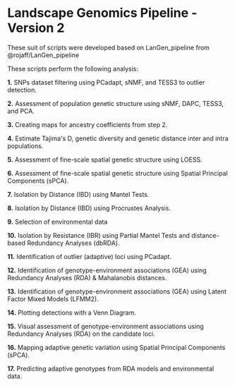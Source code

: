 # Landscape Genomics Pipeline - Version 2 
These suit of scripts were developed based on LanGen_pipeline from @rojaff/LanGen_pipeline

These scripts perform the following analysis:

<b>1.</b> SNPs dataset filtering using PCadapt, sNMF, and TESS3 to outlier detection.

<b>2.</b> Assessment of population genetic structure using sNMF, DAPC, TESS3, and PCA.

<b>3.</b> Creating maps for ancestry coefficients from step 2.

<b>4.</b> Estimate Tajima's D, genetic diversity and genetic distance inter and intra populations.

<b>5.</b> Assessment of fine-scale spatial genetic structure using LOESS.

<b>6.</b> Assessment of fine-scale spatial genetic structure using Spatial Principal Components (sPCA).

<b>7.</b> Isolation by Distance (IBD) using Mantel Tests.

<b>8.</b> Isolation by Distance (IBD) using Procrustes Analysis.

<b>9.</b> Selection of environmental data

<b>10.</b> Isolation by Resistance (IBR) using Partial Mantel Tests and distance-based Redundancy Analyses (dbRDA).

<b>11.</b> Identification of outlier (adaptive) loci using PCadapt.

<b>12.</b> Identification of genotype-environment associations (GEA) using Redundancy Analyses (RDA) & Mahalanobis distances.

<b>13.</b> Identification of genotype-environment associations (GEA) using Latent Factor Mixed Models (LFMM2).

<b>14.</b> Plotting detections with a Venn Diagram.

<b>15.</b> Visual assessment of genotype-environment associations using Redundancy Analyses (RDA) on the candidate loci.

<b>16.</b> Mapping adaptive genetic variation using Spatial Principal Components (sPCA).

<b>17.</b> Predicting adaptive genotypes from RDA models and environmental data.
    
